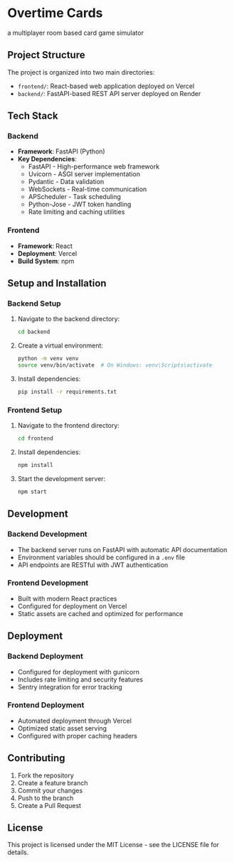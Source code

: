 # Overtime Cards

a multiplayer room based card game simulator

## Project Structure

The project is organized into two main directories:

- `frontend/`: React-based web application deployed on Vercel
- `backend/`: FastAPI-based REST API server deployed on Render

## Tech Stack

### Backend

- **Framework**: FastAPI (Python)
- **Key Dependencies**:
  - FastAPI - High-performance web framework
  - Uvicorn - ASGI server implementation
  - Pydantic - Data validation
  - WebSockets - Real-time communication
  - APScheduler - Task scheduling
  - Python-Jose - JWT token handling
  - Rate limiting and caching utilities

### Frontend

- **Framework**: React
- **Deployment**: Vercel
- **Build System**: npm

## Setup and Installation

### Backend Setup

1. Navigate to the backend directory:

   ```bash
   cd backend
   ```

2. Create a virtual environment:

   ```bash
   python -m venv venv
   source venv/bin/activate  # On Windows: venv\Scripts\activate
   ```

3. Install dependencies:

   ```bash
   pip install -r requirements.txt
   ```

### Frontend Setup

1. Navigate to the frontend directory:

   ```bash
   cd frontend
   ```

2. Install dependencies:

   ```bash
   npm install
   ```

3. Start the development server:

   ```bash
   npm start
   ```

## Development

### Backend Development

- The backend server runs on FastAPI with automatic API documentation
- Environment variables should be configured in a `.env` file
- API endpoints are RESTful with JWT authentication

### Frontend Development

- Built with modern React practices
- Configured for deployment on Vercel
- Static assets are cached and optimized for performance

## Deployment

### Backend Deployment

- Configured for deployment with gunicorn
- Includes rate limiting and security features
- Sentry integration for error tracking

### Frontend Deployment

- Automated deployment through Vercel
- Optimized static asset serving
- Configured with proper caching headers

## Contributing

1. Fork the repository
2. Create a feature branch
3. Commit your changes
4. Push to the branch
5. Create a Pull Request

## License

This project is licensed under the MIT License - see the LICENSE file for details.
